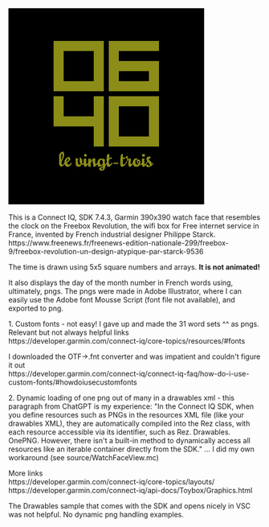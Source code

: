 <img src="./readme-images/wider-gap.png">

<p>This is a Connect IQ, SDK 7.4.3, Garmin 390x390 watch face that resembles the clock on the Freebox Revolution, the wifi box for Free internet service in France, invented by French industrial designer Philippe Starck. 
https://www.freenews.fr/freenews-edition-nationale-299/freebox-9/freebox-revolution-un-design-atypique-par-starck-9536

</p><p>The time is drawn using 5x5 square numbers and arrays. <b>It is not animated!</b>

</p><p>It also displays the day of the month number in French words using, ultimately, pngs. The pngs were made in Adobe Illustrator, where I can easily use the Adobe font Mousse Script (font file not available), and exported to png.

</p><p>1. Custom fonts - not easy! I gave up and made the 31 word sets ^^ as pngs.<br>
Relevant but not always helpful links<br>
https://developer.garmin.com/connect-iq/core-topics/resources/#fonts
</p><p>I downloaded the OTF->.fnt converter and was impatient and couldn't figure it out<br>
https://developer.garmin.com/connect-iq/connect-iq-faq/how-do-i-use-custom-fonts/#howdoiusecustomfonts

</p><p>2. Dynamic loading of one png out of many in a drawables xml - this paragraph from ChatGPT is my experience:
"In the Connect IQ SDK, when you define resources such as PNGs in the resources XML file (like your drawables XML), they are automatically compiled into the Rez class, with each resource accessible via its identifier, such as Rez. Drawables. OnePNG. However, there isn't a built-in method to dynamically access all resources like an iterable container directly from the SDK."
... I did my own workaround (see source/WatchFaceView.mc)
</p><p>More links<br>
https://developer.garmin.com/connect-iq/core-topics/layouts/
https://developer.garmin.com/connect-iq/api-docs/Toybox/Graphics.html

</p><p>The Drawables sample that comes with the SDK and opens nicely in VSC was not helpful. No dynamic png handling examples.</p>
